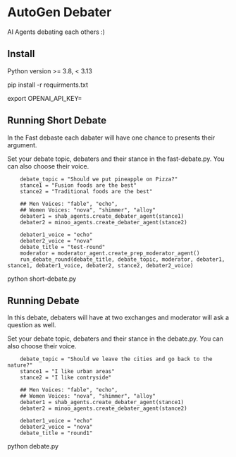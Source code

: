 # AutoGen Debater

AI Agents debating each others :)

## Install
Python version >= 3.8, < 3.13

pip install -r requirments.txt

export OPENAI_API_KEY=<REPLACE WITH YOUR KEY>

## Running Short Debate
In the Fast debaste each dabater will have one chance to presents their argument.

Set your debate topic, debaters and their stance in the fast-debate.py. You can also choose their voice.
```
    debate_topic = "Should we put pineapple on Pizza?"
    stance1 = "Fusion foods are the best"
    stance2 = "Traditional foods are the best"

    ## Men Voices: "fable", "echo",
    ## Women Voices: "nova", "shimmer", "alloy"
    debater1 = shab_agents.create_debater_agent(stance1)
    debater2 = minoo_agents.create_debater_agent(stance2)

    debater1_voice = "echo"
    debater2_voice = "nova"
    debate_title = "test-round"
    moderator = moderator_agent.create_prep_moderator_agent()
    run_debate_round(debate_title, debate_topic, moderator, debater1, stance1, debater1_voice, debater2, stance2, debater2_voice)
```

python short-debate.py

## Running Debate
In this debate, debaters will have at two exchanges and moderator will ask a question as well.

Set your debate topic, debaters and their stance in the debate.py. You can also choose their voice.
```
    debate_topic = "Should we leave the cities and go back to the nature?"
    stance1 = "I like urban areas"
    stance2 = "I like contryside"

    ## Men Voices: "fable", "echo",
    ## Women Voices: "nova", "shimmer", "alloy"
    debater1 = shab_agents.create_debater_agent(stance1)
    debater2 = minoo_agents.create_debater_agent(stance2)

    debater1_voice = "echo"
    debater2_voice = "nova"
    debate_title = "round1"

```


python debate.py
